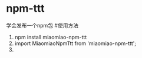 # npm-ttt
学会发布一个npm包
#使用方法
1. npm install miaomiao-npm-ttt
2. import MiaomiaoNpmTtt from 'miaomiao-npm-ttt';
3. <MiaomiaoNpmTtt :data="myData"></MiaomiaoNpmTtt>